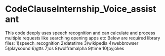 # CodeClauseInternship_Voice_assistant

This code deeply uses speech recognition and can calculate and process multiple requests like searching opening apps etc 
Below are required library files:
1)speech_recognition
2)datetime
3)wikipedia
4)webbrowser
5)playsound
6)gtts
7)os
8)wolframalpha
9)time
10)pyjokes
